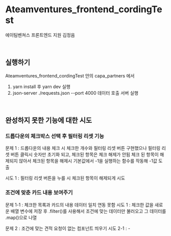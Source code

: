 # Ateamventures_frontend_cordingTest

에이팀벤쳐스 프론트엔드 지원 김정음

<br/>

## 실행하기

Ateamventures_frontend_cordingTest 안의 capa_partners 에서

1. yarn install 후 yarn dev 실행
2. json-server ./requests.json --port 4000 데이터 호출 서버 실행

<br/>

## 완성하지 못한 기능에 대한 시도

### 드롭다운의 체크박스 선택 후 필터링 리셋 기능

문제 1 : 드롭다운의 내용 체크 시 체크한 개수와 필터링 리셋 버튼 구현했으나 필터링 리셋 버튼 클릭시 숫자만 초기화 되고, 체크된 항목은 체크 해제가 안됨
체크 된 항목이 해제되지 않아서 체크된 항목을 해제시 기본값에서 -1을 실행하는 함수를 작동해 -1값 도출

시도 1 : 필터링 리셋 버튼을 누를 시 체크된 항목이 해제되게 시도

<p></p>

### 조건에 맞춘 카드 내용 보여주기

문제 1-1 : 체크한 목록과 카드의 내용 데이터 일치 연동 못함
시도 1 : 체크한 값을 새로운 배열 변수에 저장 후 .filter()를 사용해서 조건에 맞는 데이터만 불러오고 그 데이터를 .map()으로 나열

문제 2 : 조건에 맞는 견적 요청이 없는 컴포넌트 띄우기
시도 2-1 : -

